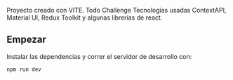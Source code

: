 Proyecto creado con VITE. Todo Challenge
Tecnologias usadas  ContextAPI, Material UI, Redux Toolkit y algunas librerías de react.

## Empezar

Instalar las dependencias y correr el servidor de desarrollo con:

```bash
npm run dev

```

